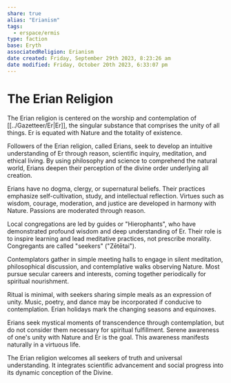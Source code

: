 ```yaml
---
share: true
alias: "Erianism"
tags:
  - erspace/ermis
type: faction
base: Eryth
associatedReligion: Erianism
date created: Friday, September 29th 2023, 8:23:26 am
date modified: Friday, October 20th 2023, 6:33:07 pm
---
```


# The Erian Religion

The Erian religion is centered on the worship and contemplation of [[../Gazetteer/Er|Er]], the singular substance that comprises the unity of all things. Er is equated with Nature and the totality of existence.

Followers of the Erian religion, called Erians, seek to develop an intuitive understanding of Er through reason, scientific inquiry, meditation, and ethical living. By using philosophy and science to comprehend the natural world, Erians deepen their perception of the divine order underlying all creation.

Erians have no dogma, clergy, or supernatural beliefs. Their practices emphasize self-cultivation, study, and intellectual reflection. Virtues such as wisdom, courage, moderation, and justice are developed in harmony with Nature. Passions are moderated through reason.

Local congregations are led by guides or "Hierophants", who have demonstrated profound wisdom and deep understanding of Er. Their role is to inspire learning and lead meditative practices, not prescribe morality. Congregants are called "seekers" ("Zētētai").

Contemplators gather in simple meeting halls to engage in silent meditation, philosophical discussion, and contemplative walks observing Nature. Most pursue secular careers and interests, coming together periodically for spiritual nourishment.

Ritual is minimal, with seekers sharing simple meals as an expression of unity. Music, poetry, and dance may be incorporated if conducive to contemplation. Erian holidays mark the changing seasons and equinoxes.

Erians seek mystical moments of transcendence through contemplation, but do not consider them necessary for spiritual fulfillment. Serene awareness of one's unity with Nature and Er is the goal. This awareness manifests naturally in a virtuous life.

The Erian religion welcomes all seekers of truth and universal understanding. It integrates scientific advancement and social progress into its dynamic conception of the Divine.
